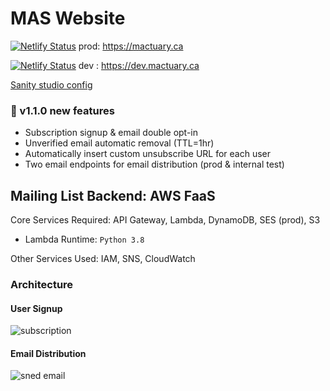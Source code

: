 # MAS Website

[![Netlify Status](https://api.netlify.com/api/v1/badges/3e52ce33-c46a-4d12-91d1-b5d1b3b53cf4/deploy-status)](https://app.netlify.com/sites/prodmactuary/deploys)
  prod: https://mactuary.ca

[![Netlify Status](https://api.netlify.com/api/v1/badges/650efd8a-9fab-4a0a-bb4c-f971def5b10b/deploy-status)](https://app.netlify.com/sites/devmactuary/deploys)
  dev : https://dev.mactuary.ca

[Sanity studio config](https://github.com/Kayx23/sanity-MAS-Website)

### 🍃 v1.1.0 new features
* Subscription signup & email double opt-in
* Unverified email automatic removal (TTL=1hr)
* Automatically insert custom unsubscribe URL for each user
* Two email endpoints for email distribution (prod & internal test)

## Mailing List Backend: AWS FaaS

Core Services Required: API Gateway, Lambda, DynamoDB, SES (prod), S3
* Lambda Runtime: `Python 3.8`

Other Services Used: IAM, SNS, CloudWatch

### Architecture

#### User Signup
![subscription](https://user-images.githubusercontent.com/39619599/124336766-4c1fc200-db6d-11eb-81ae-ac5ef504952d.png)

#### Email Distribution
![sned email](https://user-images.githubusercontent.com/39619599/124336767-4f1ab280-db6d-11eb-93cf-9e77de6710c4.png)
